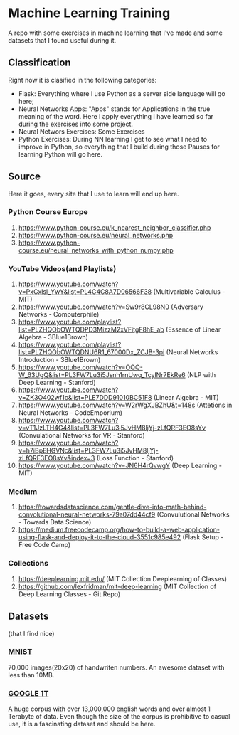 # Machine Learning Training
A repo with some exercises in machine learning that I've made and some datasets that I found useful during it.

## Classification
Right now it is clasified in the following categories:
- Flask: Everything where I use Python as a server side language will go here;
- Neural Networks Apps: "Apps" stands for Applications in the true meaning of the word. Here I apply everything I have learned so far during the exercises into some project.
- Neural Networs Exercises: Some Exercises
- Python Exercises: During NN learning I get to see what I need to improve in Python, so everything that I build during those Pauses for learning Python will go here.

## Source
Here it goes, every site that I use to learn will end up here.
### Python Course Europe
1. https://www.python-course.eu/k_nearest_neighbor_classifier.php
2. https://www.python-course.eu/neural_networks.php
3. https://www.python-course.eu/neural_networks_with_python_numpy.php

### YouTube Videos(and Playlists)
1. https://www.youtube.com/watch?v=PxCxlsl_YwY&list=PL4C4C8A7D06566F38 (Multivariable Calculus - MIT)
2. https://www.youtube.com/watch?v=Sw9r8CL98N0 (Adversary Networks - Computerphile)
3. https://www.youtube.com/playlist?list=PLZHQObOWTQDPD3MizzM2xVFitgF8hE_ab (Essence of Linear Algebra - 3Blue1Brown)
4. https://www.youtube.com/playlist?list=PLZHQObOWTQDNU6R1_67000Dx_ZCJB-3pi (Neural Networks Introduction - 3Blue1Brown)
5. https://www.youtube.com/watch?v=OQQ-W_63UgQ&list=PL3FW7Lu3i5Jsnh1rnUwq_TcylNr7EkRe6 (NLP with Deep Learning - Stanford)
6. https://www.youtube.com/watch?v=ZK3O402wf1c&list=PLE7DDD91010BC51F8 (Linear Algebra - MIT)
7. https://www.youtube.com/watch?v=W2rWgXJBZhU&t=148s (Attetions in Neural Networks - CodeEmporium)
8. https://www.youtube.com/watch?v=vT1JzLTH4G4&list=PL3FW7Lu3i5JvHM8ljYj-zLfQRF3EO8sYv (Convulational Networks for VR - Stanford)
9. https://www.youtube.com/watch?v=h7iBpEHGVNc&list=PL3FW7Lu3i5JvHM8ljYj-zLfQRF3EO8sYv&index=3 (Loss Function - Stanford)
10. https://www.youtube.com/watch?v=JN6H4rQvwgY (Deep Learning - MIT)

### Medium
1. https://towardsdatascience.com/gentle-dive-into-math-behind-convolutional-neural-networks-79a07dd44cf9 (Convulutional Networks - Towards Data Science)
2. https://medium.freecodecamp.org/how-to-build-a-web-application-using-flask-and-deploy-it-to-the-cloud-3551c985e492 (Flask Setup - Free Code Camp)

### Collections
1. https://deeplearning.mit.edu/ (MIT Collection Deeplearning of Classes)
2. https://github.com/lexfridman/mit-deep-learning (MIT Collection of Deep Learning Classes - Git Repo)

## Datasets
(that I find nice)
### [MNIST](http://yann.lecun.com/exdb/mnist/)
70,000 images(20x20) of handwriten numbers. An awesome dataset with less than 10MB.
### [GOOGLE 1T](https://cogcomp.org/page/resource_view/69)
A huge corpus with over 13,000,000 english words and over almost 1 Terabyte of data. Even though the size of the corpus is prohibitive to casual use, it is a fascinating dataset and should be here.
